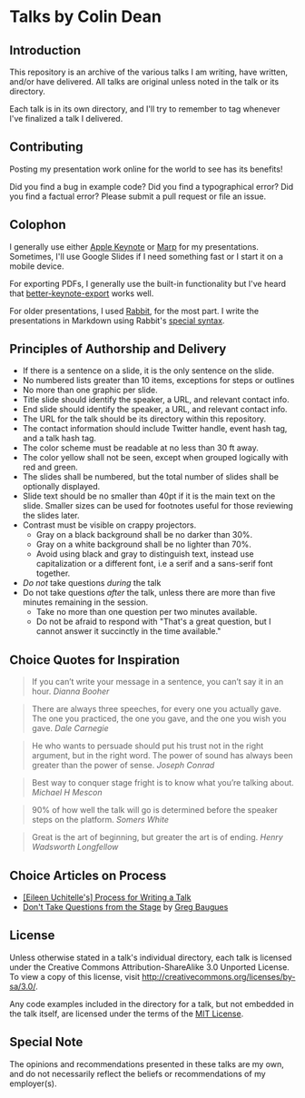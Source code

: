 Talks by Colin Dean
===================

Introduction
------------

This repository is an archive of the various talks I am writing, have written,
and/or have delivered. All talks are original unless noted in the talk or its
directory.

Each talk is in its own directory, and I'll try to remember to tag whenever I've
finalized a talk I delivered.

Contributing
------------

Posting my presentation work online for the world to see has its benefits!

Did you find a bug in example code? Did you find a typographical error? Did you
find a factual error? Please submit a pull request or file an issue.

Colophon
--------

I generally use either [Apple Keynote](https://www.apple.com/mac/keynote/)
or [Marp](https://github.com/yhatt/marp) for my presentations. Sometimes, I'll
use Google Slides if I need something fast or I start it on a mobile device.

For exporting PDFs, I generally use the built-in functionality but I've heard that
[better-keynote-export](https://github.com/mcfunley/better-keynote-export) works well.

For older presentations, I used [Rabbit](http://rabbit-shocker.org/en/), for the most
part. I write the presentations in Markdown using Rabbit's [special
syntax](http://rabbit-shocker.org/en/sample/markdown/rabbit.html).

Principles of Authorship and Delivery
-------------------------------------

* If there is a sentence on a slide, it is the only sentence on the slide.
* No numbered lists greater than 10 items, exceptions for steps or outlines
* No more than one graphic per slide.
* Title slide should identify the speaker, a URL, and relevant contact info.
* End slide should identify the speaker, a URL, and relevant contact info.
* The URL for the talk should be its directory within this repository.
* The contact information should include Twitter handle, event hash tag, and a talk hash tag.
* The color scheme must be readable at no less than 30 ft away.
* The color yellow shall not be seen, except when grouped logically with red and green.
* The slides shall be numbered, but the total number of slides shall be
  optionally displayed.
* Slide text should be no smaller than 40pt if it is the main text on the slide.
  Smaller sizes can be used for footnotes useful for those reviewing the slides
  later.
* Contrast must be visible on crappy projectors.
  * Gray on a black background shall be no darker than 30%.
  * Gray on a white background shall be no lighter than 70%.
  * Avoid using black and gray to distinguish text, instead use capitalization
    or a different font, i.e a serif and a sans-serif font together.
* *Do not* take questions *during* the talk
* Do not take questions *after* the talk, unless there are more than five minutes remaining in the session.
  * Take no more than one question per two minutes available.
  * Do not be afraid to respond with "That's a great question, but I cannot answer it succinctly in the time available."

Choice Quotes for Inspiration
-----------------------------

> If you can’t write your message in a sentence, you can’t say it in an hour.
*Dianna Booher*

> There are always three speeches, for every one you actually gave. The one you
practiced, the one you gave, and the one you wish you gave.
*Dale Carnegie*

> He who wants to persuade should put his trust not in the right argument, but
in the right word. The power of sound has always been greater than
the power of sense. *Joseph Conrad*

> Best way to conquer stage fright is to know what you’re talking about.
*Michael H Mescon*

> 90% of how well the talk will go is determined before the speaker steps on the platform.
*Somers White*

> Great is the art of beginning, but greater the art is of ending.
*Henry Wadsworth Longfellow*

Choice Articles on Process
--------------------------

* [[Eileen Uchitelle's] Process for Writing
  a Talk](http://eileencodes.com/posts/my-process-for-writing-a-talk/)
* [Don't Take Questions from the Stage](http://baugues.com/questions) by [Greg Baugues](https://twitter.com/greggyb)

License
-------

Unless otherwise stated in a talk's individual directory, each talk is licensed
under the Creative Commons Attribution-ShareAlike 3.0 Unported License. To view
a copy of this license, visit http://creativecommons.org/licenses/by-sa/3.0/.

Any code examples included in the directory for a talk, but not embedded in the
talk itself, are licensed under the terms of the
[MIT License](http://opensource.org/licenses/MIT).

Special Note
------------

The opinions and recommendations presented in these talks are my own, and do not
necessarily reflect the beliefs or recommendations of my employer(s).
